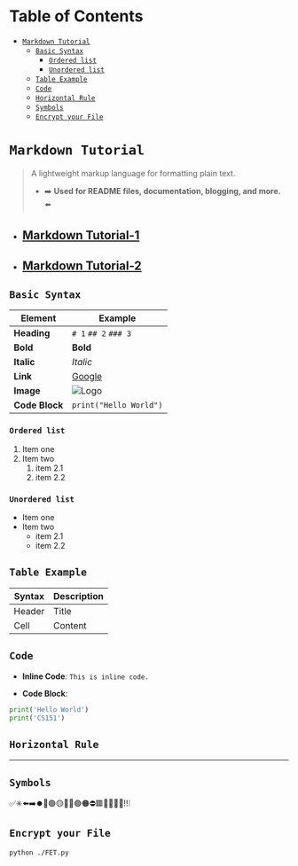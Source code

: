 <h1>Table of Contents</h1>

<!-- TOC -->
* [`Markdown Tutorial`](#markdown-tutorial)
  * [`Basic Syntax`](#basic-syntax)
    * [`Ordered list`](#ordered-list)
    * [`Unordered list`](#unordered-list)
  * [`Table Example`](#table-example)
  * [`Code`](#code)
  * [`Horizontal Rule`](#horizontal-rule)
  * [`Symbols`](#symbols)
  * [`Encrypt your File`](#encrypt-your-file)
<!-- TOC -->

# `Markdown Tutorial`
> A lightweight markup language for formatting plain text.
> - ➡️ **Used for README files, documentation, blogging, and more.** ⬅️
- [<h2>Markdown Tutorial-1</h2>](https://www.youtube.com/shorts/-aSSrmAXHDg)
- [<h2>Markdown Tutorial-2</h2>](https://www.youtube.com/shorts/0YLTInrkaHg)

## `Basic Syntax`

| **Element**         | **Example**                  |
|---------------------|------------------------------|
| **Heading**         | `# 1` `## 2` `### 3`              |
| **Bold**            | **Bold**                    |
| **Italic**          | *Italic*                    |
| **Link**            | [Google](https://google.com)|
| **Image**           | ![Logo](/assets/images/settings.png)|
| **Code Block**      | `print("Hello World")`      |

### `Ordered list`
1. Item one
1. Item two
    1. item 2.1
    1. item 2.2
### `Unordered list`
- Item one
- Item two
    * item 2.1
    * item 2.2

## `Table Example`
| Syntax | Description |
|--------|-------------|
| Header | Title       |
| Cell   | Content     |

## `Code`
- **Inline Code**:
  `This is inline code.`

- **Code Block**:
```python
print('Hello World')
print('CS151')
```

## `Horizontal Rule`

---

## `Symbols`
✅✳️⬅️➡️⏺️🔼🟢🟡🔴🔵🟣🟠⛔️🟥🔶🔻🔺❌‼️❕

## `Encrypt your File`

```bash
python ./FET.py
```